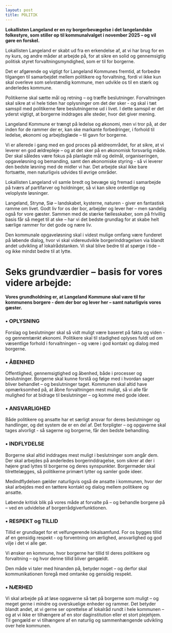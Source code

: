 ```yaml
---
layout: post
title: POLITIK
---
```

**Lokallisten Langeland er en ny borgerbevægelse i det langelandske folkestyre, som stiller op til kommunalvalget i november 2025 – og vil gøre en forskel.**

Lokallisten Langeland er skabt ud fra en erkendelse af, at vi har brug for en ny kurs, og andre måder at arbejde på, for at sikre en solid og gennemsigtig politisk styret forvaltningsmyndighed, som er til for borgerne.

Det er afgørende og vigtigt for Langeland Kommunes fremtid, at forbedre tilgangen til samarbejdet mellem politikere og forvaltning, fordi vi ikke kun skal overleve som selvstændig kommune, men udvikle os til en stærk og anderledes kommune.

Politikerne skal sætte mål og retning – og træffe beslutninger. Forvaltningen skal sikre at vi hele tiden har oplysninger om det der sker - og skal i tæt samspil med politikerne føre beslutningerne ud i livet. I dette samspil er det yderst vigtigt, at borgerne inddrages alle steder, hvor det giver mening.

Langeland Kommune er trængt på ledelse og økonomi, men vi tror på, at der inden for de rammer der er, kan ske markante forbedringer, i forhold til ledelse, økonomi og arbejdsglæde – til gavn for borgerne.

Vi er allerede i gang med en god proces på ældreområdet, for at sikre, at vi leverer en god ældrepleje – og at det sker på en økonomisk forsvarlig måde. Der skal således være fokus på planlagte mål og delmål, organiseringen, opgaveløsning og bemanding, samt den økonomiske styring - så vi leverer den bedste løsning med de midler vi har. Det arbejde skal ikke bare fortsætte, men naturligvis udvides til øvrige områder.

Lokallisten Langeland vil samle bredt og bevæge sig fremad i samarbejde på tværs af partifarver og holdninger, så vi kan sikre ordentlige og veloplyste løsninger.

Langeland, Strynø, Siø – landskabet, kysterne, naturen - giver en fantastisk ramme om livet. Godt liv for os der bor, arbejder og lever her – men sandelig også for vore gæster. Sammen med de stærke fællesskaber, som på frivillig basis får så meget til at ske – har vi det bedste grundlag for at skabe helt særlige rammer for det gode og nære liv.

Den kommunale opgaveløsning skal i videst mulige omfang være funderet på løbende dialog, hvor vi skal videreudvikle borgerinddragelsen via blandt andet udvikling af lokalrådstanken. Vi skal blive bedre til at spørge i tide – og ikke mindst bedre til at lytte.

# Seks grundværdier – basis for vores videre arbejde:

**Vores grundholdning er, at Langeland Kommune skal være til for kommunens borgere - dem der bor og lever her – samt naturligvis vores gæster.**

### **• OPLYSNING**

Forslag og beslutninger skal så vidt muligt være baseret på fakta og viden - og gennemtænkt økonomi. Politikere skal til stadighed oplyses fuldt ud om væsentlige forhold i forvaltningen – og være i god kontakt og dialog med borgerne.

### **• ÅBENHED**

Offentlighed, gennemsigtighed og åbenhed, både i processer og beslutninger. Borgerne skal kunne forstå og følge med i hvordan sager bliver behandlet – og beslutninger taget. Kommunen skal altid have opmærksomhed på, at åbne forvaltningen mest muligt, så vi alle får mulighed for at bidrage til beslutninger – og komme med gode ideer.

### **• ANSVARLIGHED**

Både politikere og ansatte har et særligt ansvar for deres beslutninger og handlinger, og det system de er en del af. Det forpligter – og opgaverne skal tages alvorligt - så sagerne og borgerne, får den bedste behandling.

### **• INDFLYDELSE**

Borgerne skal altid inddrages mest muligt i beslutninger som angår dem. Der skal arbejdes på anderledes borgerinddragelse, som sikrer at der i højere grad lyttes til borgerne og deres synspunkter. Borgermøder skal tilrettelægges, så politikerne primært lytter og samler gode ideer.

Medindflydelsen gælder naturligvis også de ansatte i kommunen, hvor der skal arbejdes med en tættere kontakt og dialog mellem politikere og ansatte.

Løbende kritisk blik på vores måde at forvalte på – og behandle borgene på – ved en udvidelse af borgerrådgiverfunktionen.

### **• RESPEKT og TILLID**

Tillid er grundlaget for et velfungerende lokalsamfund. For os bygges tillid af en gensidig respekt - og forventning om ærlighed, ansvarlighed og god vilje i det vi alle gør.

Vi ønsker en kommune, hvor borgerne har tillid til deres politikere og forvaltning – og hvor denne tillid bliver gengældt.

Den måde vi taler med hinanden på, betyder noget – og derfor skal kommunikationen foregå med omtanke og gensidig respekt.

### **• NÆRHED**

Vi skal arbejde på at løse opgaverne så tæt på borgerne som muligt – og meget gerne i mindre og overskuelige enheder og rammer. Det betyder blandt andet, at vi gerne ser oprettelse af lokalråd rundt i hele kommunen – og at vi ikke er tilhængere af en stor daginstitution eller et stort plejehjem. Til gengæld er vi tilhængere af en naturlig og sammenhængende udvikling over hele kommunen.